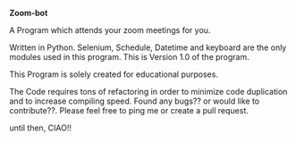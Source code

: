 **Zoom-bot**

A Program which attends your zoom meetings for you.

Written in Python.
Selenium, Schedule, Datetime and keyboard are the only modules used in this program.
This is Version 1.0 of the program.

This Program is solely created for educational purposes.

The Code requires tons of refactoring in order to minimize code duplication and to increase compiling speed.
Found any bugs?? or would like to contribute??. Please feel free to ping me or create a pull request. 

until then, CIAO!!
